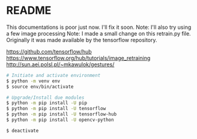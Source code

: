 # README

This documentations is poor just now. I'll fix it soon.
Note: I'll also try using a few image processing
Note: I made a small change on this retrain.py file. Originally it was made available by the tensorflow repository.

https://github.com/tensorflow/hub
https://www.tensorflow.org/hub/tutorials/image_retraining
http://sun.aei.polsl.pl/~mkawulok/gestures/

```sh
# Initiate and activate environment
$ python -m venv env
$ source env/bin/activate

# Upgrade/Install due modules
$ python -m pip install -U pip
$ python -m pip install -U tensorflow
$ python -m pip install -U tensorflow-hub
$ python -m pip install -U opencv-python

$ deactivate
```

